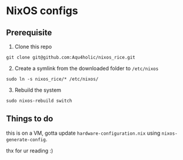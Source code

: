 # NixOS configs

## Prerequisite
1. Clone this repo
```
git clone git@github.com:Aqu4holic/nixos_rice.git
```

2. Create a symlink from the downloaded folder to `/etc/nixos`
```
sudo ln -s nixos_rice/* /etc/nixos/
```

3. Rebuild the system
```
sudo nixos-rebuild switch
```

## Things to do
this is on a VM, gotta update `hardware-configuration.nix` using `nixos-generate-config`.

thx for ur reading :)